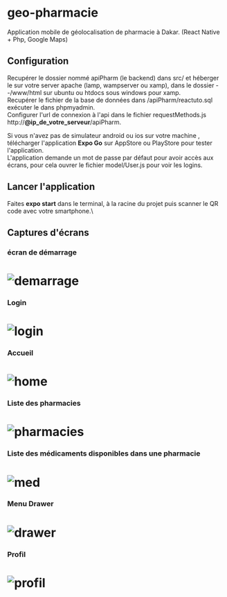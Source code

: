 # geo-pharmacie
Application mobile de géolocalisation de pharmacie  à Dakar. (React Native + Php, Google Maps)

## Configuration

Recupérer le dossier nommé apiPharm (le backend) dans src/ et héberger le sur votre server apache (lamp, wampserver ou xamp),
dans le dossier --/www/html sur ubuntu ou htdocs sous windows pour xamp.\
Recupérer le fichier de la base de données dans /apiPharm/reactuto.sql exécuter le dans phpmyadmin.\
Configurer l'url de connexion à l'api dans le fichier requestMethods.js http://**@ip_de_votre_serveur**/apiPharm.

Si vous n'avez pas de simulateur android ou ios sur votre machine , télécharger l'application **Expo Go** sur AppStore ou PlayStore pour 
tester l'application.\
L'application demande un mot de passe par défaut pour avoir accès aux écrans, pour cela ouvrer le fichier model/User.js 
pour voir les logins.


## Lancer l'application
Faites **expo start** dans le terminal, à la racine du projet puis scanner le QR code  avec votre smartphone.\

## Captures d'écrans

### écran de démarrage

# ![demarrage](https://github.com/hanseroland/geo-pharmacie/blob/main/captures/pharmApp.PNG)

### Login

# ![login](https://github.com/hanseroland/geo-pharmacie/blob/main/captures/IMG_1734.PNG)

### Accueil

# ![home](https://github.com/hanseroland/geo-pharmacie/blob/main/captures/pharmApp2.PNG)

### Liste des pharmacies

# ![pharmacies](https://github.com/hanseroland/geo-pharmacie/blob/main/captures/IMG_1736.PNG)

### Liste des médicaments disponibles dans une pharmacie

# ![med](https://github.com/hanseroland/geo-pharmacie/blob/main/captures/IMG_1739.PNG)

### Menu Drawer

# ![drawer](https://github.com/hanseroland/geo-pharmacie/blob/main/captures/IMG_1739.PNG)

### Profil

# ![profil](https://github.com/hanseroland/geo-pharmacie/blob/main/captures/IMG_1737.PNG)

